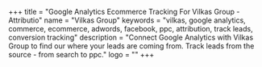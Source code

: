 +++
title = "Google Analytics Ecommerce Tracking For Vilkas Group - Attributio"
name = "Vilkas Group"
keywords = "vilkas, google analytics, commerce, ecommerce, adwords, facebook, ppc, attribution, track leads, conversion tracking"
description = "Connect Google Analytics with Vilkas Group to find our where your leads are coming from. Track leads from the source - from search to ppc."
logo = ""
+++
